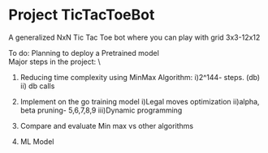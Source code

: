 # Project TicTacToeBot
A generalized NxN Tic Tac Toe bot where you can play with grid 3x3-12x12

To do:
Planning to deploy a Pretrained model \
Major steps in the project: \
1. Reducing time complexity using MinMax Algorithm:
    i)2^144- steps. (db)
    ii) db calls

2. Implement on the go training model
    i)Legal moves optimization
    ii)alpha, beta pruning- 5,6,7,8,9
    iii)Dynamic programming

3. Compare and evaluate Min max vs other algorithms

4. ML Model
